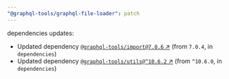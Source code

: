 ```yaml
---
"@graphql-tools/graphql-file-loader": patch
---
```

dependencies updates:
  - Updated dependency [`@graphql-tools/import@7.0.6` ↗︎](https://www.npmjs.com/package/@graphql-tools/import/v/7.0.6) (from `7.0.4`, in `dependencies`)
  - Updated dependency [`@graphql-tools/utils@^10.6.2` ↗︎](https://www.npmjs.com/package/@graphql-tools/utils/v/10.6.2) (from `^10.6.0`, in `dependencies`)

